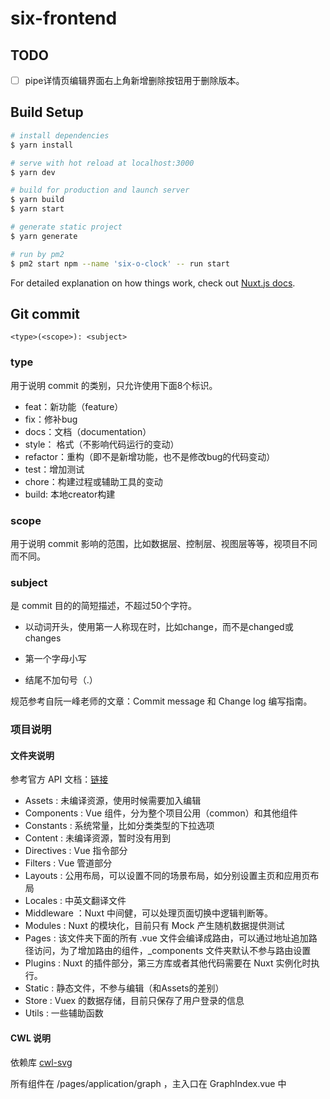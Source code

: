 # six-frontend

## TODO

- [ ] pipe详情页编辑界面右上角新增删除按钮用于删除版本。
## Build Setup

```bash
# install dependencies
$ yarn install

# serve with hot reload at localhost:3000
$ yarn dev

# build for production and launch server
$ yarn build
$ yarn start

# generate static project
$ yarn generate

# run by pm2
$ pm2 start npm --name 'six-o-clock' -- run start
```

For detailed explanation on how things work, check out [Nuxt.js docs](https://nuxtjs.org).

## Git commit
```$xslt
<type>(<scope>): <subject>
```

### type
用于说明 commit 的类别，只允许使用下面8个标识。

- feat：新功能（feature）
- fix：修补bug
- docs：文档（documentation）
- style： 格式（不影响代码运行的变动）
- refactor：重构（即不是新增功能，也不是修改bug的代码变动）
- test：增加测试
- chore：构建过程或辅助工具的变动
- build: 本地creator构建

### scope
用于说明 commit 影响的范围，比如数据层、控制层、视图层等等，视项目不同而不同。

### subject
是 commit 目的的简短描述，不超过50个字符。

- 以动词开头，使用第一人称现在时，比如change，而不是changed或changes

- 第一个字母小写

- 结尾不加句号（.）

规范参考自阮一峰老师的文章：Commit message 和 Change log 编写指南。

### 项目说明 ###  

#### 文件夹说明 #### 

参考官方 API 文档：[链接](href=https://zh.nuxtjs.org/docs/2.x/directory-structure/nuxt) 

 - Assets : 未编译资源，使用时候需要加入编辑 
 - Components : Vue 组件，分为整个项目公用（common）和其他组件
 - Constants : 系统常量，比如分类类型的下拉选项
 - Content : 未编译资源，暂时没有用到
 - Directives : Vue 指令部分
 - Filters : Vue 管道部分
 - Layouts : 公用布局，可以设置不同的场景布局，如分别设置主页和应用页布局
 - Locales : 中英文翻译文件
 - Middleware ：Nuxt 中间健，可以处理页面切换中逻辑判断等。
 - Modules : Nuxt 的模块化，目前只有 Mock 产生随机数据提供测试
 - Pages : 该文件夹下面的所有 .vue 文件会编译成路由，可以通过地址追加路径访问，为了增加路由的组件，_components 文件夹默认不参与路由设置
 - Plugins : Nuxt 的插件部分，第三方库或者其他代码需要在 Nuxt 实例化时执行。
 - Static : 静态文件，不参与编辑（和Assets的差别）
 - Store : Vuex 的数据存储，目前只保存了用户登录的信息
 - Utils : 一些辅助函数

#### CWL 说明 #### 
依赖库 [cwl-svg](href=https://github.com/rabix/cwl-svg) 

所有组件在 /pages/application/graph ，主入口在 GraphIndex.vue 中
